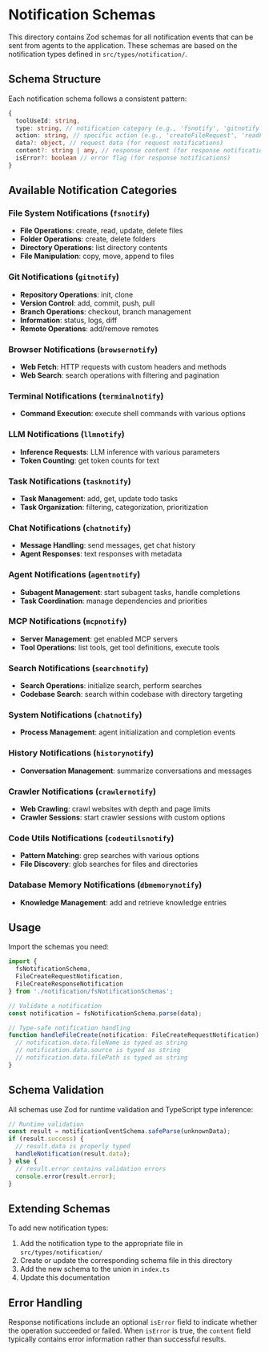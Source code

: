 # Notification Schemas

This directory contains Zod schemas for all notification events that can be sent from agents to the application. These schemas are based on the notification types defined in `src/types/notification/`.

## Schema Structure

Each notification schema follows a consistent pattern:

```typescript
{
  toolUseId: string,
  type: string, // notification category (e.g., 'fsnotify', 'gitnotify')
  action: string, // specific action (e.g., 'createFileRequest', 'readFileResult')
  data?: object, // request data (for request notifications)
  content?: string | any, // response content (for response notifications)
  isError?: boolean // error flag (for response notifications)
}
```

## Available Notification Categories

### File System Notifications (`fsnotify`)
- **File Operations**: create, read, update, delete files
- **Folder Operations**: create, delete folders
- **Directory Operations**: list directory contents
- **File Manipulation**: copy, move, append to files

### Git Notifications (`gitnotify`)
- **Repository Operations**: init, clone
- **Version Control**: add, commit, push, pull
- **Branch Operations**: checkout, branch management
- **Information**: status, logs, diff
- **Remote Operations**: add/remove remotes

### Browser Notifications (`browsernotify`)
- **Web Fetch**: HTTP requests with custom headers and methods
- **Web Search**: search operations with filtering and pagination

### Terminal Notifications (`terminalnotify`)
- **Command Execution**: execute shell commands with various options

### LLM Notifications (`llmnotify`)
- **Inference Requests**: LLM inference with various parameters
- **Token Counting**: get token counts for text

### Task Notifications (`tasknotify`)
- **Task Management**: add, get, update todo tasks
- **Task Organization**: filtering, categorization, prioritization

### Chat Notifications (`chatnotify`)
- **Message Handling**: send messages, get chat history
- **Agent Responses**: text responses with metadata

### Agent Notifications (`agentnotify`)
- **Subagent Management**: start subagent tasks, handle completions
- **Task Coordination**: manage dependencies and priorities

### MCP Notifications (`mcpnotify`)
- **Server Management**: get enabled MCP servers
- **Tool Operations**: list tools, get tool definitions, execute tools

### Search Notifications (`searchnotify`)
- **Search Operations**: initialize search, perform searches
- **Codebase Search**: search within codebase with directory targeting

### System Notifications (`chatnotify`)
- **Process Management**: agent initialization and completion events

### History Notifications (`historynotify`)
- **Conversation Management**: summarize conversations and messages

### Crawler Notifications (`crawlernotify`)
- **Web Crawling**: crawl websites with depth and page limits
- **Crawler Sessions**: start crawler sessions with custom options

### Code Utils Notifications (`codeutilsnotify`)
- **Pattern Matching**: grep searches with various options
- **File Discovery**: glob searches for files and directories

### Database Memory Notifications (`dbmemorynotify`)
- **Knowledge Management**: add and retrieve knowledge entries

## Usage

Import the schemas you need:

```typescript
import { 
  fsNotificationSchema,
  FileCreateRequestNotification,
  FileCreateResponseNotification 
} from './notification/fsNotificationSchemas';

// Validate a notification
const notification = fsNotificationSchema.parse(data);

// Type-safe notification handling
function handleFileCreate(notification: FileCreateRequestNotification) {
  // notification.data.fileName is typed as string
  // notification.data.source is typed as string
  // notification.data.filePath is typed as string
}
```

## Schema Validation

All schemas use Zod for runtime validation and TypeScript type inference:

```typescript
// Runtime validation
const result = notificationEventSchema.safeParse(unknownData);
if (result.success) {
  // result.data is properly typed
  handleNotification(result.data);
} else {
  // result.error contains validation errors
  console.error(result.error);
}
```

## Extending Schemas

To add new notification types:

1. Add the notification type to the appropriate file in `src/types/notification/`
2. Create or update the corresponding schema file in this directory
3. Add the new schema to the union in `index.ts`
4. Update this documentation

## Error Handling

Response notifications include an optional `isError` field to indicate whether the operation succeeded or failed. When `isError` is true, the `content` field typically contains error information rather than successful results. 